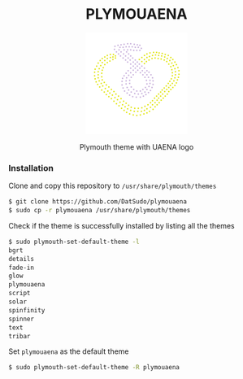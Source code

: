 <div align="center">
    <h1>PLYMOUAENA</h1>
    <img src="animation-0087.png" alt="liuaena logo">
    <p>Plymouth theme with UAENA logo</p>
</div>

### Installation

Clone and copy this repository to `/usr/share/plymouth/themes`

```bash
$ git clone https://github.com/DatSudo/plymouaena
$ sudo cp -r plymouaena /usr/share/plymouth/themes
```

Check if the theme is successfully installed by listing all the themes

```bash
$ sudo plymouth-set-default-theme -l
bgrt
details
fade-in
glow
plymouaena
script
solar
spinfinity
spinner
text
tribar
```

Set `plymouaena` as the default theme

```bash
$ sudo plymouth-set-default-theme -R plymouaena
```


